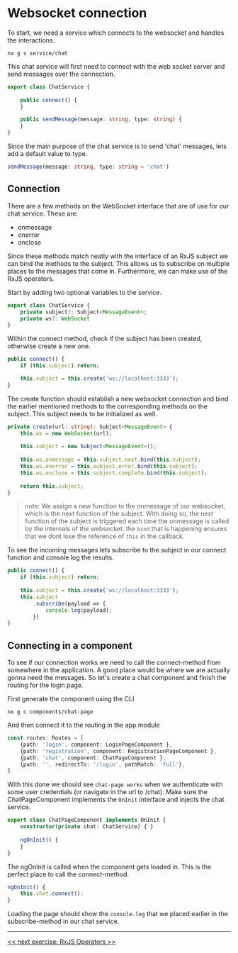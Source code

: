# Websocket connection 

To start, we need a service which connects to the websocket and handles the interactions.

```shell script
nx g s service/chat
```

This chat service will first need to connect with the web socket server and send messages over the connection. 

```typescript
export class ChatService {
    
    public connect() {
    }

    public sendMessage(message: string, type: string) {
    }
}
```

Since the main purpose of the chat service is to send 'chat' messages, lets add a default value to type.

```typescript
sendMessage(message: string, type: string = 'chat')
```

## Connection

There are a few methods on the WebSocket interface that are of use for our chat service. These are:
- onmessage
- onerror
- onclose

Since these methods match neatly with the interface of an RxJS subject we can bind the methods to the subject. This
allows us to subscribe on multiple places to the messages that come in. Furthermore, we can make use of the RxJS 
operators.

Start by adding two optional variables to the service.

```typescript
export class ChatService {
    private subject?: Subject<MessageEvent>;
    private ws?: WebSocket
}
``` 

Within the connect method, check if the subject has been created, otherwise create a new one.

```typescript
public connect() {
    if (this.subject) return;

    this.subject = this.create('ws://localhost:3333');
}
```

The create function should establish a new websocket connection and bind the earlier mentioned methods to 
the corresponding methods on the subject. This subject needs to be initialized as well.

```typescript
private create(url: string): Subject<MessageEvent> {
    this.ws = new WebSocket(url);
    
    this.subject = new Subject<MessageEvent>();
    
    this.ws.onmessage = this.subject.next.bind(this.subject);
    this.ws.onerror = this.subject.error.bind(this.subject);
    this.ws.onclose = this.subject.complete.bind(this.subject);
    
    return this.subject;
}
```

> note: We assign a new function to the onmessage of our websocket, which is the next function of the subject. 
> With doing so, the next function of the subject is triggered each time the onmessage is called by the internals
> of the websocket. the `bind` that is happening ensures that we dont lose the reference of `this` in the callback.

To see the incoming messages lets subscribe to the subject in our connect function and console log the results.

```typescript
public connect() {
    if (this.subject) return;
    
    this.subject = this.create('ws://localhost:3333');
    this.subject
        .subscribe(payload => {
            console.log(payload);
        })
}
```

## Connecting in a component

To see if our connection works we need to call the connect-method from somewhere in the application. A good place would
be where we are actually gonna need the messages. So let's create a chat component and finish the routing for the login 
page. 

First generate the component using the CLI

```shell script
nx g c components/chat-page
```

And then connect it to the routing in the app.module

```typescript
const routes: Routes = [
    {path: 'login', component: LoginPageComponent },
    {path: 'registration', component: RegistrationPageComponent },
    {path: 'chat', component: ChatPageComponent },
    {path: '', redirectTo: '/login', pathMatch: 'full'},
]
```

With this done we should see `chat-page works` when we authenticate with some user credentials (or navigate in the url 
to /chat). Make sure the ChatPageComponent implements the `OnInit` interface and injects the chat service.

```typescript
export class ChatPageComponent implements OnInit {
    constructor(private chat: ChatService) { }
    
    ngOnInit() {
    }
}
```

The ngOnInit is called when the component gets loaded in. This is the perfect place to call the connect-method.

```typescript
ngOnInit() {
    this.chat.connect();
}
```

Loading the page should show the `console.log` that we placed earlier in the subscribe-method in our chat service.

-----

[<< next exercise: RxJS Operators >>](./07-rxjs-operators.md)


